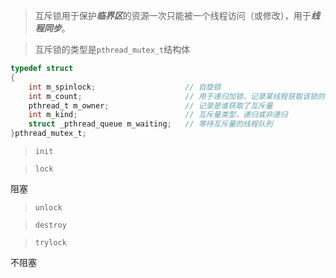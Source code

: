 

> 互斥锁用于保护***临界区***的资源一次只能被一个线程访问（或修改），用于***线程同步***。



> 互斥锁的类型是`pthread_mutex_t`结构体

```c
typedef struct
{
    int m_spinlock;                    // 自旋锁
    int m_count;                       // 用于递归加锁，记录某线程获取该锁的次数
    pthread_t m_owner;                 // 记录是谁获取了互斥量
    int m_kind;                        // 互斥量类型，递归或非递归
    struct _pthread_queue m_waiting;   // 等待互斥量的线程队列
}pthread_mutex_t; 
```



> `init`



> `lock`

阻塞

> `unlock`



> `destroy`



> `trylock`

不阻塞